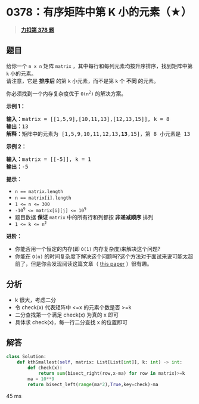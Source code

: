 # 0378：有序矩阵中第 K 小的元素（★）


> <u>**[力扣第 378 题](https://leetcode.cn/problems/kth-smallest-element-in-a-sorted-matrix/)**</u>

## 题目

<p>给你一个 <code>n x n</code><em> </em>矩阵 <code>matrix</code> ，其中每行和每列元素均按升序排序，找到矩阵中第 <code>k</code> 小的元素。<br />
请注意，它是 <strong>排序后</strong> 的第 <code>k</code> 小元素，而不是第 <code>k</code> 个 <strong>不同</strong> 的元素。</p>

<p>你必须找到一个内存复杂度优于 <code>O(n<sup>2</sup>)</code> 的解决方案。</p>



<p><strong class="example">示例 1：</strong></p>

<pre>
<strong>输入：</strong>matrix = [[1,5,9],[10,11,13],[12,13,15]], k = 8
<strong>输出：</strong>13
<strong>解释：</strong>矩阵中的元素为 [1,5,9,10,11,12,13,<strong>13</strong>,15]，第 8 小元素是 13
</pre>

<p><strong class="example">示例 2：</strong></p>

<pre>
<strong>输入：</strong>matrix = [[-5]], k = 1
<strong>输出：</strong>-5
</pre>



<p><strong>提示：</strong></p>

<ul>
<li><code>n == matrix.length</code></li>
<li><code>n == matrix[i].length</code></li>
<li><code>1 &lt;= n &lt;= 300</code></li>
<li><code>-10<sup>9</sup> &lt;= matrix[i][j] &lt;= 10<sup>9</sup></code></li>
<li>题目数据 <strong>保证</strong> <code>matrix</code> 中的所有行和列都按 <strong>非递减顺序</strong> 排列</li>
<li><code>1 &lt;= k &lt;= n<sup>2</sup></code></li>
</ul>



<p><strong>进阶：</strong></p>

<ul>
<li>你能否用一个恒定的内存(即 <code>O(1)</code> 内存复杂度)来解决这个问题?</li>
<li>你能在 <code>O(n)</code> 的时间复杂度下解决这个问题吗?这个方法对于面试来说可能太超前了，但是你会发现阅读这篇文章（ <a href="http://www.cse.yorku.ca/~andy/pubs/X+Y.pdf" target="_blank">this paper</a> ）很有趣。</li>
</ul>


## 分析

- k 很大，考虑二分
- 令 check(x) 代表矩阵中 <=x 的元素个数是否 >=k
- 二分查找第一个满足 check(x) 为真的 x 即可
- 具体求 check(x)，每一行二分查找 x 的位置即可

## 解答

```python
class Solution:
    def kthSmallest(self, matrix: List[List[int]], k: int) -> int:
        def check(x):
            return sum(bisect_right(row,x-ma) for row in matrix)>=k
        ma = 10**9
        return bisect_left(range(ma*2),True,key=check)-ma
```
45 ms

